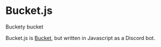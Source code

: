 # Bucket.js
Buckety bucket


Bucket.js is [Bucket](https://github.com/zigdon/xkcd-Bucket), but written in Javascript as a Discord bot.
